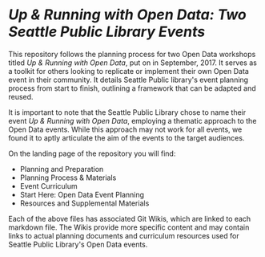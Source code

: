 # _Up & Running with Open Data: Two Seattle Public Library Events_

This repository follows the planning process for two Open Data workshops titled _Up & Running with Open Data_, put on in September, 2017. It serves as a toolkit for others looking to replicate or implement their own Open Data event in their community. It details Seattle Public library's event planning process from start to finish, outlining a framework that can be adapted and reused.

It is important to note that the Seattle Public Library chose to name their event _Up & Running with Open Data_, employing a thematic approach to the Open Data events. While this approach may not work for all events, we found it to aptly articulate the aim of the events to the target audiences.

On the landing page of the repository you will find:
* Planning and Preparation 
* Planning Process & Materials
* Event Curriculum 
* Start Here:  Open Data Event Planning
* Resources and Supplemental Materials

Each of the above files has associated Git Wikis, which are linked to each markdown file. The Wikis provide more specific content and may contain links to actual planning documents and curriculum resources used for Seattle Public Library's Open Data events. 
